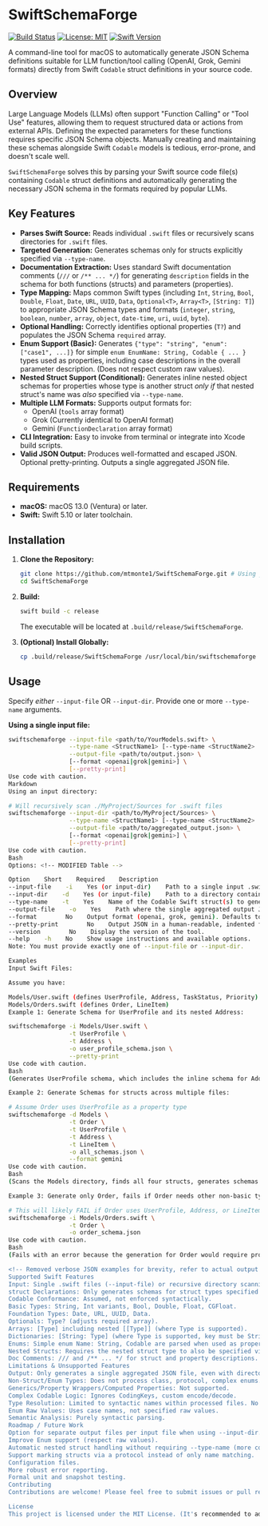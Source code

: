 # SwiftSchemaForge

[![Build Status](https://img.shields.io/badge/build-passing-brightgreen)]() <!-- Placeholder -->
[![License: MIT](https://img.shields.io/badge/License-MIT-yellow.svg)](https://opensource.org/licenses/MIT) <!-- Placeholder -->
[![Swift Version](https://img.shields.io/badge/Swift-5.10+-orange.svg)]() <!-- Placeholder -->

A command-line tool for macOS to automatically generate JSON Schema definitions suitable for LLM function/tool calling (OpenAI, Grok, Gemini formats) directly from Swift `Codable` struct definitions in your source code.

## Overview

Large Language Models (LLMs) often support "Function Calling" or "Tool Use" features, allowing them to request structured data or actions from external APIs. Defining the expected parameters for these functions requires specific JSON Schema objects. Manually creating and maintaining these schemas alongside Swift `Codable` models is tedious, error-prone, and doesn't scale well.

`SwiftSchemaForge` solves this by parsing your Swift source code file(s) containing `Codable` struct definitions and automatically generating the necessary JSON schema in the formats required by popular LLMs.

## Key Features

*   **Parses Swift Source:** Reads individual `.swift` files or recursively scans directories for `.swift` files. <!-- MODIFIED -->
*   **Targeted Generation:** Generates schemas only for structs explicitly specified via `--type-name`.
*   **Documentation Extraction:** Uses standard Swift documentation comments (`///` or `/** ... */`) for generating `description` fields in the schema for both functions (structs) and parameters (properties).
*   **Type Mapping:** Maps common Swift types (including `Int`, `String`, `Bool`, `Double`, `Float`, `Date`, `URL`, `UUID`, `Data`, `Optional<T>`, `Array<T>`, `[String: T]`) to appropriate JSON Schema types and formats (`integer`, `string`, `boolean`, `number`, `array`, `object`, `date-time`, `uri`, `uuid`, `byte`).
*   **Optional Handling:** Correctly identifies optional properties (`T?`) and populates the JSON Schema `required` array.
*   **Enum Support (Basic):** Generates `{"type": "string", "enum": ["case1", ...]}` for simple `enum EnumName: String, Codable { ... }` types used as properties, including case descriptions in the overall parameter description. (Does not respect custom raw values). <!-- NEW -->
*   **Nested Struct Support (Conditional):** Generates inline nested object schemas for properties whose type is another struct *only if* that nested struct's name was *also* specified via `--type-name`. <!-- MODIFIED -->
*   **Multiple LLM Formats:** Supports output formats for:
    *   OpenAI (`tools` array format)
    *   Grok (Currently identical to OpenAI format)
    *   Gemini (`FunctionDeclaration` array format)
*   **CLI Integration:** Easy to invoke from terminal or integrate into Xcode build scripts.
*   **Valid JSON Output:** Produces well-formatted and escaped JSON. Optional pretty-printing. Outputs a single aggregated JSON file. <!-- MODIFIED -->

## Requirements

*   **macOS:** macOS 13.0 (Ventura) or later.
*   **Swift:** Swift 5.10 or later toolchain.

## Installation

1.  **Clone the Repository:**
    ```bash
    git clone https://github.com/mtmonte1/SwiftSchemaForge.git # Using your updated URL
    cd SwiftSchemaForge
    ```

2.  **Build:**
    ```bash
    swift build -c release
    ```
    The executable will be located at `.build/release/SwiftSchemaForge`.

3.  **(Optional) Install Globally:**
    ```bash
    cp .build/release/SwiftSchemaForge /usr/local/bin/swiftschemaforge
    ```

## Usage

Specify *either* `--input-file` OR `--input-dir`. Provide one or more `--type-name` arguments.

**Using a single input file:**

```bash
swiftschemaforge --input-file <path/to/YourModels.swift> \
                 --type-name <StructName1> [--type-name <StructName2> ...] \
                 --output-file <path/to/output.json> \
                 [--format <openai|grok|gemini>] \
                 [--pretty-print]
Use code with caution.
Markdown
Using an input directory:

# Will recursively scan ./MyProject/Sources for .swift files
swiftschemaforge --input-dir <path/to/MyProject/Sources> \
                 --type-name <StructName1> [--type-name <StructName2> ...] \
                 --output-file <path/to/aggregated_output.json> \
                 [--format <openai|grok|gemini>] \
                 [--pretty-print]
Use code with caution.
Bash
Options: <!-- MODIFIED Table -->

Option    Short    Required    Description
--input-file    -i    Yes (or input-dir)    Path to a single input .swift source file containing target struct definitions.
--input-dir    -d    Yes (or input-file)    Path to a directory containing .swift files to process recursively.
--type-name    -t    Yes    Name of the Codable Swift struct(s) to generate schema for. Can be repeated for multiple structs.
--output-file    -o    Yes    Path where the single aggregated output JSON schema file should be written.
--format        No    Output format (openai, grok, gemini). Defaults to openai.
--pretty-print        No    Output JSON in a human-readable, indented format with sorted keys.
--version        No    Display the version of the tool.
--help    -h    No    Show usage instructions and available options.
Note: You must provide exactly one of --input-file or --input-dir.

Examples
Input Swift Files:

Assume you have:

Models/User.swift (defines UserProfile, Address, TaskStatus, Priority)
Models/Orders.swift (defines Order, LineItem)
Example 1: Generate Schema for UserProfile and its nested Address:

swiftschemaforge -i Models/User.swift \
                 -t UserProfile \
                 -t Address \
                 -o user_profile_schema.json \
                 --pretty-print
Use code with caution.
Bash
(Generates UserProfile schema, which includes the inline schema for Address because Address was also specified with -t)

Example 2: Generate Schemas for structs across multiple files:

# Assume Order uses UserProfile as a property type
swiftschemaforge -d Models \
                 -t Order \
                 -t UserProfile \
                 -t Address \
                 -t LineItem \
                 -o all_schemas.json \
                 --format gemini
Use code with caution.
Bash
(Scans the Models directory, finds all four structs, generates schemas including nested ones (UserProfile in Order, Address in UserProfile), and outputs a single aggregated JSON in Gemini format)

Example 3: Generate only Order, fails if Order needs other non-basic types:

# This will likely FAIL if Order uses UserProfile, Address, or LineItem types
swiftschemaforge -i Models/Orders.swift \
                 -t Order \
                 -o order_schema.json
Use code with caution.
Bash
(Fails with an error because the generation for Order would require processing UserProfile, Address, or LineItem, but they weren't requested via -t)

<!-- Removed verbose JSON examples for brevity, refer to actual output files -->
Supported Swift Features
Input: Single .swift files (--input-file) or recursive directory scanning (--input-dir). <!-- MODIFIED -->
struct Declarations: Only generates schemas for struct types specified via --type-name.
Codable Conformance: Assumed, not enforced syntactically.
Basic Types: String, Int variants, Bool, Double, Float, CGFloat.
Foundation Types: Date, URL, UUID, Data.
Optionals: Type? (adjusts required array).
Arrays: [Type] including nested [[Type]] (where Type is supported).
Dictionaries: [String: Type] (where Type is supported, key must be String).
Enums: Simple enum Name: String, Codable are parsed when used as property types. Generates JSON Schema enum constraint using case names. Doc comments supported. <!-- MODIFIED -->
Nested Structs: Requires the nested struct type to also be specified via --type-name. Cycle detection included. <!-- MODIFIED -->
Doc Comments: /// and /** ... */ for struct and property descriptions.
Limitations & Unsupported Features
Output: Only generates a single aggregated JSON file, even with directory input. <!-- NEW -->
Non-Struct/Enum Types: Does not process class, protocol, complex enums.
Generics/Property Wrappers/Computed Properties: Not supported.
Complex Codable Logic: Ignores CodingKeys, custom encode/decode.
Type Resolution: Limited to syntactic names within processed files. No complex alias or cross-file resolution (beyond finding types in files scanned via --input-dir).
Enum Raw Values: Uses case names, not specified raw values.
Semantic Analysis: Purely syntactic parsing.
Roadmap / Future Work
Option for separate output files per input file when using --input-dir.
Improve Enum support (respect raw values).
Automatic nested struct handling without requiring --type-name (more complex).
Support marking structs via a protocol instead of only name matching.
Configuration files.
More robust error reporting.
Formal unit and snapshot testing.
Contributing
Contributions are welcome! Please feel free to submit issues or pull requests on the GitHub repository. <!-- Your URL -->

License
This project is licensed under the MIT License. (It's recommended to add a LICENSE file containing the MIT license text to your repository).
